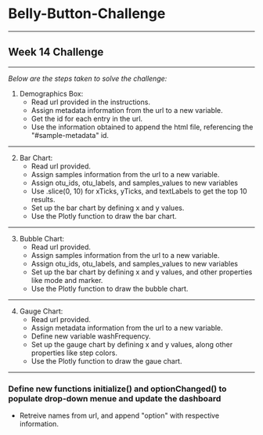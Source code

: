 # Belly-Button-Challenge
----------------------------

## Week 14 Challenge
----------------------------

*Below are the steps taken to solve the challenge:*

1. Demographics Box:
   * Read url provided in the instructions.
   * Assign metadata information from the url to a new variable.
   * Get the id for each entry in the url.
   * Use the information obtained to append the html file, referencing the "#sample-metadata" id.


----------------------------
2. Bar Chart:
   * Read url provided.
   * Assign samples information from the url to a new variable.
   * Assign otu_ids, otu_labels, and samples_values to new variables
   * Use .slice(0, 10) for xTicks, yTicks, and textLabels to get the top 10 results. 
   * Set up the bar chart by defining x and y values.
   * Use the Plotly function to draw the bar chart.


----------------------------
3. Bubble Chart:
   * Read url provided.
   * Assign samples information from the url to a new variable.
   * Assign otu_ids, otu_labels, and samples_values to new variables
   * Set up the bar chart by defining x and y values, and other properties like mode and marker. 
   * Use the Plotly function to draw the bubble chart.


----------------------------
4. Gauge Chart:
   * Read url provided.
   * Assign metadata information from the url to a new variable.
   * Define new variable washFrequency.
   * Set up the gauge chart by defining x and y values, along other properties like step colors. 
   * Use the Plotly function to draw the gaue chart.

----------------------------
### Define new functions initialize() and optionChanged() to populate drop-down menue and update the dashboard
   * Retreive names from url, and append "option" with respective information.

